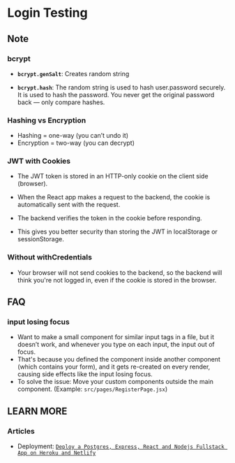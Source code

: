 # Login Testing

## Note

  ### bcrypt
   * **`bcrypt.genSalt`**:
     Creates random string
     
   * **`bcrypt.hash`**:
     The random string is used to hash user.password securely. It is used to hash the password. You never get the original password back — only compare hashes.
     
  ### Hashing vs Encryption
   * Hashing = one-way (you can’t undo it)
   * Encryption = two-way (you can decrypt)

  ### JWT with Cookies
   * The JWT token is stored in an HTTP-only cookie on the client side (browser).
   * When the React app makes a request to the backend, the cookie is automatically sent with the request.
   * The backend verifies the token in the cookie before responding.
     
   * This gives you better security than storing the JWT in localStorage or sessionStorage.

### Without withCredentials
   * Your browser will not send cookies to the backend, so the backend will think you're not logged in, even if the cookie is stored in the browser.

## FAQ

  ### input losing focus
   * Want to make a small component for similar input tags in a file, but it doesn’t work, and whenever you type on each input, the input out of focus.
   * That's because you defined the component inside another component (which contains your form), and it gets re-created on every render, causing side effects like the input losing focus.
   * To solve the issue: Move your custom components outside the main component. (Example: `src/pages/RegisterPage.jsx`)

## LEARN MORE
  ### Articles
  * Deployment: [`Deploy a Postgres, Express, React and Nodejs Fullstack App on Heroku and Netlify`](https://levelup.gitconnected.com/deploy-pern-fullstack-app-on-heroku-and-netlify-automatic-deploy-9b61ac6a254e)
